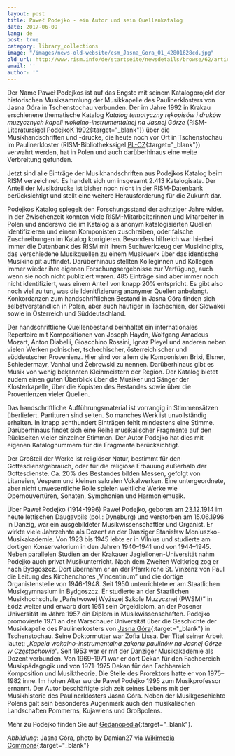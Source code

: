 ```yaml
---
layout: post
title: Paweł Podejko - ein Autor und sein Quellenkatalog
date: 2017-06-09
lang: de
post: true
category: library_collections
image: "/images/news-old-website/csm_Jasna_Gora_01_42801628cd.jpg"
old_url: http://www.rism.info/de/startseite/newsdetails/browse/62/article/64/pawel-podejko-an-author-and-his-thematic-catalogue.html
email: ''
author: ''
---
```


Der Name Paweł Podejkos ist auf das Engste mit seinem Katalogprojekt der historischen Musiksammlung der Musikkapelle des Paulinerklosters von Jasna Góra in Tschenstochau verbunden. Der im Jahre 1992 in Krakau erschienene thematische Katalog _Katalog tematyczny rękopisów i druków muzycznych kapeli wokalno-instrumentalnej na Jasnej Górze_ (RISM-Literatursigel [PodejkoK 1992](https://opac.rism.info/search?View=rism&q=PodejkoK){:target="_blank"}) über die Musikhandschriften und -drucke, die heute noch vor Ort in Tschenstochau im Paulinerkloster (RISM-Bibliothekssigel [PL-CZ](https://opac.rism.info/search?View=rism&siglum=PL-CZ){:target="_blank"}) verwahrt werden, hat in Polen und auch darüberhinaus eine weite Verbreitung gefunden.

Jetzt sind alle Einträge der Musikhandschriften aus Podejkos Katalog beim RISM verzeichnet. Es handelt sich um insgesamt 2.413 Katalogisate. Der Anteil der Musikdrucke ist bisher noch nicht in der RISM-Datenbank berücksichtigt und stellt eine weitere Herausforderung für die Zukunft dar.

Podejkos Katalog spiegelt den Forschungsstand der achtziger Jahre wider. In der Zwischenzeit konnten viele RISM-Mitarbeiterinnen und Mitarbeiter in Polen und anderswo die im Katalog als anonym katalogisierten Quellen identifizieren und einem Komponisten zuschreiben, oder falsche Zuschreibungen im Katalog korrigieren. Besonders hilfreich war hierbei immer die Datenbank des RISM mit ihrem Suchwerkzeug der Musikincipits, das verschiedene Musikquellen zu einem Musikwerk über das identische Musikincipit auffindet. Darüberhinaus stellten Kolleginnen und Kollegen immer wieder ihre eigenen Forschungsergebnisse zur Verfügung, auch wenn sie noch nicht publiziert waren. 485 Einträge sind aber immer noch nicht identifiziert, was einem Anteil von knapp 20% entspricht. Es gibt also noch viel zu tun, was die Idenitfizierung anonymer Quellen anbelangt. Konkordanzen zum handschriftlichen Bestand in Jasna Góra finden sich selbstverständlich in Polen, aber auch häufiger in Tschechien, der Slowakei sowie in Österreich und Süddeutschland.

Der handschriftliche Quellenbestand beinhaltet ein internationales Repertoire mit Kompositionen von Joseph Haydn, Wolfgang Amadeus Mozart, Anton Diabelli, Gioacchino Rossini, Ignaz Pleyel und anderen neben vielen Werken polnischer, tschechischer, österreichischer und süddeutscher Provenienz. Hier sind vor allem die Komponisten Brixi, Elsner, Schiedermayr, Vanhal und Żebrowski zu nennen. Darüberhinaus gibt es Musik von wenig bekannten Kleinmeistern der Region. Der Katalog bietet zudem einen guten Überblick über die Musiker und Sänger der Klosterkapelle, über die Kopisten des Bestandes sowie über die Provenienzen vieler Quellen.

Das handschriftliche Aufführungsmaterial ist vorrangig in Stimmensätzen überliefert. Partituren sind selten. So manches Werk ist unvollständig erhalten. In knapp achthundert Einträgen fehlt mindestens eine Stimme. Darüberhinaus findet sich eine Reihe musikalischer Fragmente auf den Rückseiten vieler einzelner Stimmen. Der Autor Podejko hat dies mit eigenen Katalognummern für die Fragmente berücksichtigt.

Der Großteil der Werke ist religiöser Natur, bestimmt für den Gottesdienstgebrauch, oder für die religiöse Erbauung außerhalb der Gottesdienste. Ca. 20% des Bestandes bilden Messen, gefolgt von Litaneien, Vespern und kleinen sakralen Vokalwerken. Eine untergeordnete, aber nicht unwesentliche Rolle spielen weltliche Werke wie Opernouvertüren, Sonaten, Symphonien und Harmoniemusik.


Über Paweł Podejko (1914-1996)
Paweł Podejko, geboren am 23.12.1914 im heute lettischen Daugavpils (pol.: Dyneburg) und verstorben am 15.06.1996 in Danzig, war ein ausgebildeter Musikwissenschaftler und Organist. Er wirkte viele Jahrzehnte als Dozent an der Danziger Stanisław Moniuszko-Musikakademie. Von 1923 bis 1945 lebte er in Vilnius und studierte am dortigen Konservatorium in den Jahren 1940–1941 und von 1944–1945. Neben parallelen Studien an der Krakauer Jagiellonen-Universität nahm Podejko auch privat Musikunterricht. Nach dem Zweiten Weltkrieg zog er nach Bydgoszcz. Dort übernahm er an der Pfarrkirche St. Vinzenz von Paul die Leitung des Kirchenchores „Vincentinum” und die dortige Organistenstelle von 1946-1948. Seit 1950 unterrichtete er am Staatlichen Musikgymnasium in Bydgoszcz. Er studierte an der Staatlichen Musikhochschule „Państwowej Wyższej Szkole Muzycznej (PWSM)” in Łódż weiter und erwarb dort 1951 sein Orgeldiplom, an der Posener Universität im Jahre 1957 ein Diplom in Musikwissenschaften. Podejko promovierte 1971 an der Warschauer Universität über die Geschichte der Musikkapelle des Paulinerkosters von [Jasna Góra](http://www.jasnagora.pl/){:target="_blank"} in Tschenstochau. Seine Doktormutter war Zofia Lissa. Der Titel seiner Arbeit lautet: „_Kapela wokalno-instrumentalna zakonu paulinów na Jasnej Górze w Częstochowie_”. Seit 1953 war er mit der Danziger Musikakademie als Dozent verbunden. Von 1969–1971 war er dort Dekan für den Fachbereich Musikpädagogik und von 1971–1975 Dekan für den Fachbereich Komposition und Musiktheorie. Die Stelle des Prorektors hatte er von 1975–1982 inne. Im hohen Alter wurde Paweł Podejko 1995 zum Musikprofessor ernannt. Der Autor beschäftigte sich zeit seines Lebens mit der Musikhistorie des Paulinerklosters Jasna Góra. Neben der Musikgeschichte Polens galt sein besonderes Augenmerk auch den musikalischen Landschaften Pommerns, Kujawiens und Großpolens.

Mehr zu Podejko finden Sie auf [Gedanopedia](http://www.gedanopedia.pl/index.php?title=PODEJKO_PAWE%C5%81){:target="_blank"}.

_Abbildung_: Jasna Góra, photo by Damian27 via [Wikimedia Commons](https://de.wikipedia.org/wiki/Jasna_G%C3%B3ra_(Cz%C4%99stochowa)#/media/File:Jasna_G%C3%B3ra_-_widok_do_NE.jpg){:target="_blank"}


